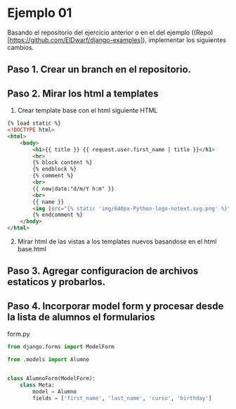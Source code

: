 # Ejemplo 01

Basando el repositorio del ejercicio anterior o en el del ejemplo ((Repo)[https://github.com/ElDwarf/django-examples]), implementar los siguientes cambios.


## Paso 1. Crear un branch en el repositorio.


## Paso 2. Mirar los html a templates


1. Crear template base con el html siguiente HTML

```html
{% load static %}
<!DOCTYPE html>
<html>
    <body>
        <h1>{{ title }} {{ request.user.first_name | title }}</h1>
        <hr>
        {% block content %}
        {% endblock %}
        {% comment %}
        <br>
        {{ now|date:"d/m/Y h:m" }}
        <br>
        {{ name }}
        <img |src="{% static 'img/640px-Python-logo-notext.svg.png' %}" height="80px" width="80px"/>
        {% endcomment %}
    </body>
</html>
```

2. Mirar html de las vistas a los templates nuevos basandose en el html base.html

## Paso 3. Agregar configuracion de archivos estaticos y probarlos.

## Paso 4. Incorporar model form y procesar desde la lista de alumnos el formularios


form.py
```py
from django.forms import ModelForm

from .models import Alumno


class AlumnoForm(ModelForm):
    class Meta:
        model = Alumno
        fields = ['first_name', 'last_name', 'curso', 'birthday']
```

